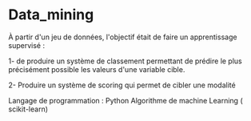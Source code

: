 # Data_mining

À partir d'un jeu de données, l'objectif était de faire un apprentissage supervisé :

1- de produire un système de classement permettant de prédire le plus précisément possible les valeurs d'une variable cible.

2- Produire un système de scoring qui permet de cibler une modalité

Langage de programmation : Python
Algorithme de machine Learning ( scikit-learn)

